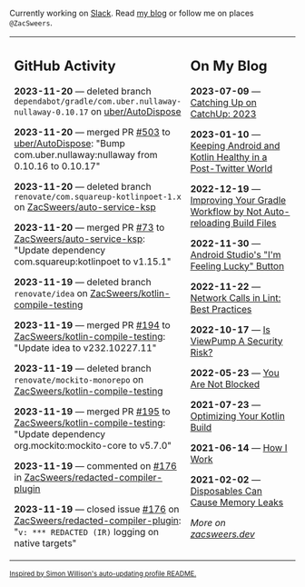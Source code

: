 Currently working on [Slack](https://slack.com/). Read [my blog](https://zacsweers.dev/) or follow me on places `@ZacSweers`.

<table><tr><td valign="top" width="60%">

## GitHub Activity
<!-- githubActivity starts -->
**2023-11-20** — deleted branch `dependabot/gradle/com.uber.nullaway-nullaway-0.10.17` on [uber/AutoDispose](https://github.com/uber/AutoDispose)

**2023-11-20** — merged PR [#503](https://github.com/uber/AutoDispose/pull/503) to [uber/AutoDispose](https://github.com/uber/AutoDispose): "Bump com.uber.nullaway:nullaway from 0.10.16 to 0.10.17"

**2023-11-20** — deleted branch `renovate/com.squareup-kotlinpoet-1.x` on [ZacSweers/auto-service-ksp](https://github.com/ZacSweers/auto-service-ksp)

**2023-11-20** — merged PR [#73](https://github.com/ZacSweers/auto-service-ksp/pull/73) to [ZacSweers/auto-service-ksp](https://github.com/ZacSweers/auto-service-ksp): "Update dependency com.squareup:kotlinpoet to v1.15.1"

**2023-11-19** — deleted branch `renovate/idea` on [ZacSweers/kotlin-compile-testing](https://github.com/ZacSweers/kotlin-compile-testing)

**2023-11-19** — merged PR [#194](https://github.com/ZacSweers/kotlin-compile-testing/pull/194) to [ZacSweers/kotlin-compile-testing](https://github.com/ZacSweers/kotlin-compile-testing): "Update idea to v232.10227.11"

**2023-11-19** — deleted branch `renovate/mockito-monorepo` on [ZacSweers/kotlin-compile-testing](https://github.com/ZacSweers/kotlin-compile-testing)

**2023-11-19** — merged PR [#195](https://github.com/ZacSweers/kotlin-compile-testing/pull/195) to [ZacSweers/kotlin-compile-testing](https://github.com/ZacSweers/kotlin-compile-testing): "Update dependency org.mockito:mockito-core to v5.7.0"

**2023-11-19** — commented on [#176](https://github.com/ZacSweers/redacted-compiler-plugin/issues/176#issuecomment-1817992148) in [ZacSweers/redacted-compiler-plugin](https://github.com/ZacSweers/redacted-compiler-plugin)

**2023-11-19** — closed issue [#176](https://github.com/ZacSweers/redacted-compiler-plugin/issues/176) on [ZacSweers/redacted-compiler-plugin](https://github.com/ZacSweers/redacted-compiler-plugin): "`v: *** REDACTED (IR)` logging on native targets"
<!-- githubActivity ends -->
</td><td valign="top" width="40%">

## On My Blog
<!-- blog starts -->
**2023-07-09** — [Catching Up on CatchUp: 2023](https://www.zacsweers.dev/catching-up-on-catchup-2023/)

**2023-01-10** — [Keeping Android and Kotlin Healthy in a Post-Twitter World](https://www.zacsweers.dev/keeping-android-healthy/)

**2022-12-19** — [Improving Your Gradle Workflow by Not Auto-reloading Build Files](https://www.zacsweers.dev/improving-your-workflow-by-not-auto-reloading-build-files/)

**2022-11-30** — [Android Studio's "I'm Feeling Lucky" Button](https://www.zacsweers.dev/android-studios-im-feeling-lucky-button/)

**2022-11-22** — [Network Calls in Lint: Best Practices](https://www.zacsweers.dev/network-calls-in-lint-best-practices/)

**2022-10-17** — [Is ViewPump A Security Risk?](https://www.zacsweers.dev/is-viewpump-a-security-risk/)

**2022-05-23** — [You Are Not Blocked](https://www.zacsweers.dev/you-are-not-blocked/)

**2021-07-23** — [Optimizing Your Kotlin Build](https://www.zacsweers.dev/optimizing-your-kotlin-build/)

**2021-06-14** — [How I Work](https://www.zacsweers.dev/how-i-work/)

**2021-02-02** — [Disposables Can Cause Memory Leaks](https://www.zacsweers.dev/disposables-can-cause-memory-leaks/)
<!-- blog ends -->
_More on [zacsweers.dev](https://zacsweers.dev/)_
</td></tr></table>

<sub><a href="https://simonwillison.net/2020/Jul/10/self-updating-profile-readme/">Inspired by Simon Willison's auto-updating profile README.</a></sub>